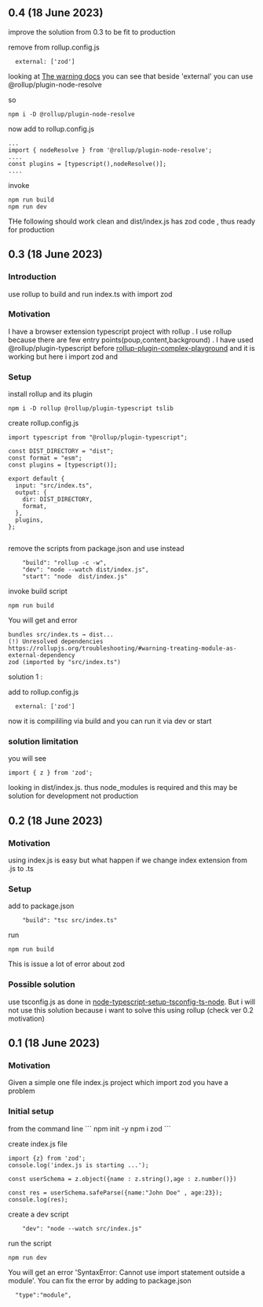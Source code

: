 <h2>0.4 (18 June 2023)</h2>
improve the solution from 0.3 to be fit to production

remove from rollup.config.js

```
  external: ['zod'] 
```

looking at <a href='https://rollupjs.org/troubleshooting/#warning-treating-module-as-external-dependency'>The warning docs</a> you can see that beside 'external' you can use @rollup/plugin-node-resolve

so 

```
npm i -D @rollup/plugin-node-resolve
```

now add to rollup.config.js

```
...
import { nodeResolve } from '@rollup/plugin-node-resolve';
....
const plugins = [typescript(),nodeResolve()];
....

```

invoke
```
npm run build
npm run dev
```

THe following should work clean and dist/index.js has zod code , thus ready for production

<h2>0.3 (18 June 2023)</h2>
<h3>Introduction</h3>
use rollup to build and run index.ts with import zod

<h3>Motivation</h3>
I have a browser extension typescript project with rollup . I use rollup because there are few entry points(poup,content,background) . I have used @rollup/plugin-typescript before <a href='https://github.com/NathanKr/rollup-plugin-complex-playground'>rollup-plugin-complex-playground</a> and it is working but here i import zod and 

<h3>Setup</h3>

install rollup and its plugin

```
npm i -D rollup @rollup/plugin-typescript tslib
```

create rollup.config.js

```
import typescript from "@rollup/plugin-typescript";

const DIST_DIRECTORY = "dist";
const format = "esm";
const plugins = [typescript()];

export default {
  input: "src/index.ts",
  output: {
    dir: DIST_DIRECTORY,
    format,
  },
  plugins,
};


```

remove the scripts from package.json and use instead

```
    "build": "rollup -c -w",
    "dev": "node --watch dist/index.js",
    "start": "node  dist/index.js"
```


invoke build script

```
npm run build
```
You will get and error 

```
bundles src/index.ts → dist...
(!) Unresolved dependencies
https://rollupjs.org/troubleshooting/#warning-treating-module-as-external-dependency
zod (imported by "src/index.ts")
```

solution 1 :

add to rollup.config.js

```
  external: ['zod'] 
```

now it is compililing via build and you can run it via dev or start

<h3>solution limitation</h3>
you will see 

```
import { z } from 'zod';
```
looking in dist/index.js. thus node_modules is required and this may be solution for development not production 


<h2>0.2 (18 June 2023)</h2>
<h3>Motivation</h3>
using index.js is easy but what happen if we change index extension from .js to .ts

<h3>Setup</h3>

add to package.json
```
    "build": "tsc src/index.ts"
```
run

```
npm run build
```
This is issue a lot of error about zod

<h3>Possible solution</h3>
use tsconfig.js as done in <a href='https://github.com/NathanKr/node-typescript-setup-tsconfig-ts-node'>node-typescript-setup-tsconfig-ts-node</a>. But i will not use this solution because i want to solve this using rollup (check ver 0.2 motivation)

<h2>0.1 (18 June 2023)</h2>
<h3>Motivation</h3>
Given a simple one file index.js project which import zod you have a problem

<h3>Initial setup</h3>
from the command line 
```
npm init -y
npm i zod
```

create index.js file
```
import {z} from 'zod';
console.log('index.js is starting ...');

const userSchema = z.object({name : z.string(),age : z.number()})

const res = userSchema.safeParse({name:"John Doe" , age:23});
console.log(res);
```

create a dev script
```
    "dev": "node --watch src/index.js"
```

run the script
```
npm run dev
```

You will get an error 'SyntaxError: Cannot use import statement outside a module'. You can fix the error by adding to package.json

```
  "type":"module",
```

